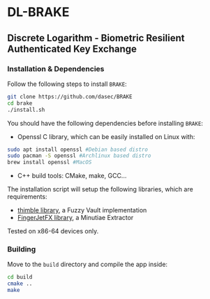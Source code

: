 # DL-BRAKE
## Discrete Logarithm - Biometric Resilient Authenticated Key Exchange

### Installation & Dependencies

Follow the following steps to install `BRAKE`:

```bash
git clone https://github.com/dasec/BRAKE
cd brake
./install.sh
```

You should have the following dependencies before installing `BRAKE`:

- Openssl C library, which can be easily installed on Linux with:
```bash
sudo apt install openssl #Debian based distro
sudo pacman -S openssl #Archlinux based distro
brew install openssl #MacOS
```
- C++ build tools: CMake, make, GCC...

The installation script will setup the following libraries, which are requirements:
- [thimble library](https://github.com/btams/thimble), a Fuzzy Vault implementation
- [FingerJetFX library](https://github.com/FingerJetFXOSE/FingerJetFXOSE), a Minutiae Extractor

Tested on x86-64 devices only.

### Building

Move to the `build` directory and compile the app inside:
```bash
cd build
cmake ..
make
```
 

